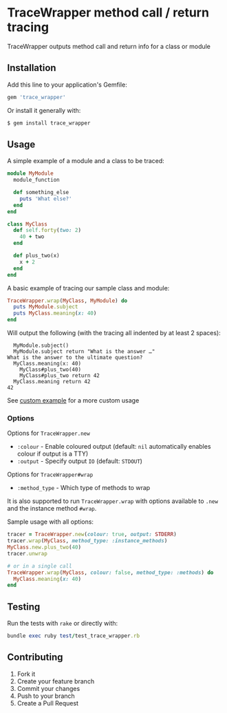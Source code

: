 # TraceWrapper method call / return tracing

TraceWrapper outputs method call and return info for a class or module

## Installation

Add this line to your application's Gemfile:

```ruby
gem 'trace_wrapper'
```

Or install it generally with:

```sh
$ gem install trace_wrapper
```

## Usage

A simple example of a module and a class to be traced:

```ruby
module MyModule
  module_function

  def something_else
    puts 'What else?'
  end
end

class MyClass
  def self.forty(two: 2)
    40 + two
  end

  def plus_two(x)
    x + 2
  end
end
```

A basic example of tracing our sample class and module:

```ruby
TraceWrapper.wrap(MyClass, MyModule) do
  puts MyModule.subject
  puts MyClass.meaning(x: 40)
end
```

Will output the following (with the tracing all indented by at least 2 spaces):

```
  MyModule.subject()
  MyModule.subject return "What is the answer …"
What is the answer to the ultimate question?
  MyClass.meaning(x: 40)
    MyClass#plus_two(40)
    MyClass#plus_two return 42
  MyClass.meaning return 42
42
```

See [custom example](examples/custom.rb) for a more custom usage

### Options

Options for `TraceWrapper.new`

* `:colour` - Enable coloured output (default: `nil` automatically enables colour if output is a TTY)
* `:output` - Specify output `IO` (default: `STDOUT`)

Options for `TraceWrapper#wrap`

* `:method_type` - Which type of methods to wrap

It is also supported to run `TraceWrapper.wrap` with options available to `.new` and the instance method `#wrap`.

Sample usage with all options:

```ruby
tracer = TraceWrapper.new(colour: true, output: STDERR)
tracer.wrap(MyClass, method_type: :instance_methods)
MyClass.new.plus_two(40)
tracer.unwrap

# or in a single call
TraceWrapper.wrap(MyClass, colour: false, method_type: :methods) do
  MyClass.meaning(x: 40)
end
```

## Testing

Run the tests with `rake` or directly with:

```ruby
bundle exec ruby test/test_trace_wrapper.rb
```

## Contributing

1. Fork it
2. Create your feature branch
3. Commit your changes
4. Push to your branch
5. Create a Pull Request

